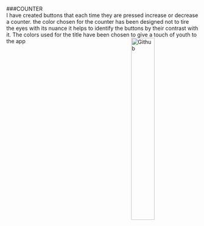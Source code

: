 ###COUNTER <br>
I have created buttons that each time they are pressed increase or decrease a counter.
the color chosen for the counter has been designed not to tire the eyes with its nuance it helps to identify the buttons by their contrast with it. The colors used for the title have been chosen to give a touch of youth to the app
<img width="35%" align="right" alt="Github" src="https://encrypted-tbn0.gstatic.com/images?q=tbn:ANd9GcT9vv1lJoqgw8HRgPs0z7En0orky5Ey5W3JUg&amp;usqp=CAU%22"/>
<link rel="stylesheet" href="https://andryluca.github.io/Andrea-Rosario-Luca—counter-js/">

